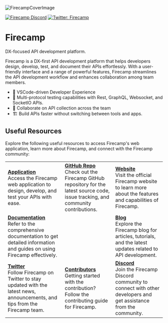 
![FirecampCoverImage](https://raw.githubusercontent.com/FirecampDev/Firecamp/main/.github/github-cover.png)

[![Firecamp Discord](https://badgen.net/discord/members/8hRaqhK)](https://discord.gg/8hRaqhK)
[![Twitter: Firecamp](https://img.shields.io/twitter/follow/firecampdev.svg?style=social)](https://twitter.com/firecampdev)

# Firecamp
DX-focused API development platform.

Firecamp is a DX-first API development platform that helps developers design, develop, test, and document their APIs effortlessly. With a user-friendly interface and a range of powerful features, Firecamp streamlines the API development workflow and enhances collaboration among team members.

- 💚 VSCode-driven Developer Experience
- :high_brightness: Multi-protocol testing capabilities with Rest, GraphQL, Websocket, and SocketIO APIs.
- :satellite: Collaborate on API collection across the team
- 🏗️ Build APIs faster without switching between tools and apps.




## Useful Resources

Explore the following useful resources to access Firecamp's web application, learn more about Firecamp, and connect with the Firecamp community:

|                     |                     |                     |
|---------------------|---------------------|---------------------|
| **[Application](https://firecamp.dev)** <br/> Access the Firecamp web application to design, develop, and test your APIs with ease. | **[GitHub Repo](https://github.com/FirecampDev/Firecamp)** <br/> Check out the Firecamp GitHub repository for the latest source code, issue tracking, and community contributions. | **[Website](https://firecamp.io)** <br/> Visit the official Firecamp website to learn more about the features and capabilities of Firecamp. |
| **[Documentation](https://firecamp.io/docs)** <br/> Refer to the comprehensive documentation to get detailed information and guides on using Firecamp effectively. |  | **[Blog](https://firecamp.io/blog)** <br/> Explore the Firecamp blog for articles, tutorials, and the latest updates related to API development. |
| **[Twitter](https://twitter.com/FirecampDev)** <br/> Follow Firecamp on Twitter to stay updated with the latest news, announcements, and tips from the Firecamp team. | **[Contributors](https://github.com/FirecampDev/Firecamp/blob/main/CONTRIBUTING.md)** <br/> Getting started with the contribution? Follow the contributing guide for Firecamp.| **[Discord](https://discord.com/invite/8hRaqhK)** <br/> Join the Firecamp Discord community to connect with other developers and get assistance from the community. |


